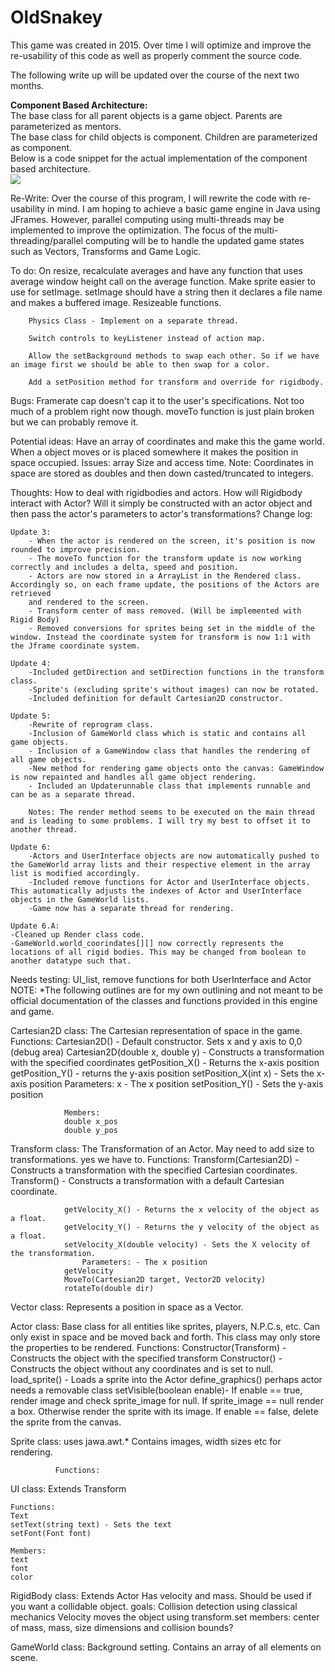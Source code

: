 # OldSnakey
This game was created in 2015. Over time I will optimize and improve the re-usability of this code as well as properly comment the source code.



The following write up will be updated over the course of the next two months.

**Component Based Architecture:**</br>
The base class for all parent objects is a game object. Parents are parameterized as mentors. </br>
The base class for child objects is component. Children are parameterized as component.</br>
Below is a code snippet for the actual implementation of the component based architecture.</br>
![](https://i.imgur.com/0u7bTDk.png)



Re-Write: Over the course of this program, I will rewrite the code with re-usability in mind. I am hoping to achieve a
basic game engine in Java using JFrames. However, parallel computing using multi-threads may be implemented to improve the optimization.
The focus of the multi-threading/parallel computing will be to handle the updated game states such as Vectors, Transforms and Game Logic.

To do: On resize, recalculate averages and have any function that uses average window height call on the average function.
		Make sprite easier to use for setImage. setImage should have a string then it declares a file name and makes a buffered image.
		Resizeable functions.
						
		Physics Class - Implement on a separate thread.
		
		Switch controls to keyListener instead of action map.
		
		Allow the setBackground methods to swap each other. So if we have an image first we should be able to then swap for a color.
		
		Add a setPosition method for transform and override for rigidbody.
		
Bugs: Framerate cap doesn't cap it to the user's specifications. Not too much of a problem right now though.
		moveTo function is just plain broken but we can probably remove it.

Potential ideas:
 Have an array of coordinates and make this the game world. When a object moves or is placed somewhere it makes the position in space occupied.
 Issues: array Size and access time.
Note: Coordinates in space are stored as doubles and then down casted/truncated to integers.

Thoughts: How to deal with rigidbodies and actors. How will Rigidbody interact with Actor? Will it simply be constructed with an actor object and then pass the actor's parameters to actor's transformations?
Change log:

	Update 3:
		- When the actor is rendered on the screen, it's position is now rounded to improve precision.
		- The moveTo function for the transform update is now working correctly and includes a delta, speed and position.
		- Actors are now stored in a ArrayList in the Rendered class. Accordingly so, on each frame update, the positions of the Actors are retrieved
		and rendered to the screen.
		- Transform center of mass removed. (Will be implemented with Rigid Body)
		- Removed conversions for sprites being set in the middle of the window. Instead the coordinate system for transform is now 1:1 with the Jframe coordinate system.
		
	Update 4:
		-Included getDirection and setDirection functions in the transform class.
		-Sprite's (excluding sprite's without images) can now be rotated.
		-Included definition for default Cartesian2D constructor.
		
	Update 5:
		-Rewrite of reprogram class.
		-Inclusion of GameWorld class which is static and contains all game objects.
		- Inclusion of a GameWindow class that handles the rendering of all game objects.
		-New method for rendering game objects onto the canvas: GameWindow is now repainted and handles all game object rendering.
		- Included an Updaterunnable class that implements runnable and can be as a separate thread.
		
		Notes: The render method seems to be executed on the main thread and is leading to some problems. I will try my best to offset it to another thread.
		
	Update 6:
		-Actors and UserInterface objects are now automatically pushed to the GameWorld array lists and their respective element in the array list is modified accordingly.
		-Included remove functions for Actor and UserInterface objects. This automatically adjusts the indexes of Actor and UserInterface objects in the GameWorld lists.
		-Game now has a separate thread for rendering. 
		
	Update 6.A:
	-Cleaned up Render class code.
	-GameWorld.world_coorindates[][] now correctly represents the locations of all rigid bodies. This may be changed from boolean to another datatype such that.
		
Needs testing: UI_list, remove functions for both UserInterface and Actor
NOTE: *The following outlines are for my own outlining and not meant to be official documentation of the classes and functions provided in this engine and game.

Cartesian2D class: The Cartesian representation of space in the game.
				Functions:
				Cartesian2D() - Default constructor. Sets x and y axis to 0,0 (debug area)
				Cartesian2D(double x, double y) - Constructs a transformation with the specified coordinates
				getPosition_X() - Returns the x-axis position
				getPosition_Y() - returns the y-axis position
				setPosition_X(int x) - Sets the x-axis position
					Parameters: x - The x position
				setPosition_Y() - Sets the y-axis position
				
				Members:
				double x_pos
				double y_pos
				
Transform class: The Transformation of an Actor.
				May need to add size to transformations. yes we have to.
				Functions:
				Transform(Cartesian2D) - Constructs a transformation with the specified Cartesian coordinates.
				Transform() - Constructs a transformation with a default Cartesian coordinate.
				
				getVelocity_X() - Returns the x velocity of the object as a float.
				getVelocity_Y() - Returns the y velocity of the object as a float.
				setVelocity_X(double velocity) - Sets the X velocity of the transformation.
					Parameters: - The x position
				getVelocity
				MoveTo(Cartesian2D target, Vector2D velocity)
				rotateTo(double dir)
				
Vector class: Represents a position in space as a Vector.

Actor class: Base class for all entities like sprites, players, N.P.C.s, etc.
			 Can only exist in space and be moved back and forth.
			 This class may only store the properties to be rendered.
			 Functions:
			 Constructor(Transform) - Constructs the object with the specified transform
			 Constructor() - Constructs the object without any coordinates and is set to null.
			 load_sprite() - Loads a sprite into the Actor
			 define_graphics()
			 perhaps actor needs a removable class
			  setVisible(boolean enable)- If enable == true, render image and check sprite_image for null. If sprite_image == null
			  render a box. Otherwise render the sprite with its image. If enable == false, delete the sprite from the canvas.
			  
Sprite class: uses jawa.awt.*
			  Contains images, width sizes etc for rendering.
			  
			  Functions:
			  

UI class: 
	Extends Transform
	
	Functions:
	Text
	setText(string text) - Sets the text
	setFont(Font font)
	
	Members:
	text
	font
	color		
RigidBody class:
	Extends Actor
	Has velocity and mass.
	Should be used if you want a collidable object.
	goals: Collision detection using classical mechanics
			Velocity moves the object using transform.set
			members: center of mass, mass, size dimensions and collision bounds?
			

GameWorld class:
	Background setting.
	Contains an array of all elements on scene.
	

			
			 
